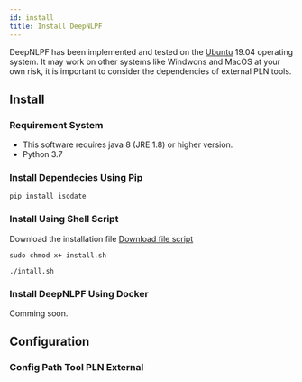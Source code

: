 ```yaml
---
id: install
title: Install DeepNLPF
---
```


DeepNLPF has been implemented and tested on the [Ubuntu](https://ubuntu.com/) 19.04 operating system. It may work on other systems like Windwons and MacOS at your own risk, it is important to consider the dependencies of external PLN tools.

## Install

### Requirement System
- This software requires java 8 (JRE 1.8) or higher version.
- Python 3.7

### Install Dependecies Using Pip

    pip install isodate

### Install Using Shell Script

Download the installation file [Download file script](#)

    sudo chmod x+ install.sh

    ./intall.sh

### Install DeepNLPF Using Docker

Comming soon.

## Configuration

### Config Path Tool PLN External
